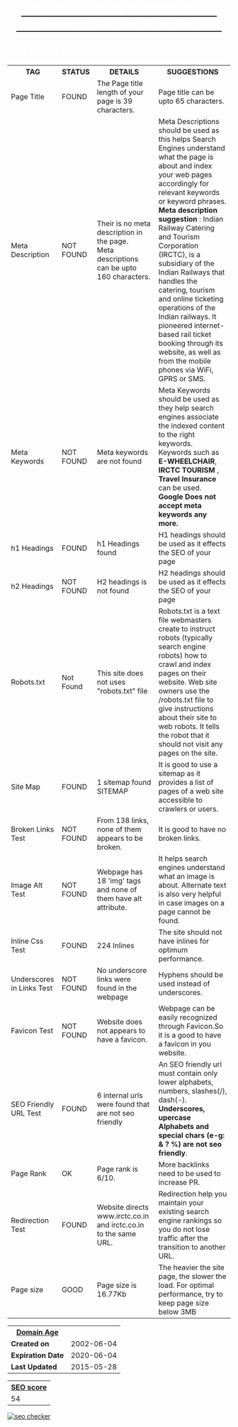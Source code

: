 <html>
<style>
body{
background-image: url("http://avante.biz/wp-content/uploads/Green-Wallpaper-Hd/Green-Wallpaper-Hd-007.jpg")}
</style>
<body>
<div align="center">
  <b><u><h1 style="color:white;">INDIAN RAILWAY CATERING and TOURISM CORPORATION LIMITED</h1></u></b>
</div>
<i><h2 style="color:white;">SEO REPORT</h2></i>
<table>
<tr>
<th><b>TAG</b></th>
<th><b>STATUS</b></th>
<th><b>DETAILS</b></th>
<th><b>SUGGESTIONS</b></th>
</tr>
<tr>
<td>Page Title</td>
<td>FOUND</td>
<td>The Page title length of your page is 39 characters. </td>
<td>Page title can be upto 65 characters.</td>
</tr>
<tr>
<td>Meta Description</td>
<td>NOT FOUND </td>
<td>Their is no meta description in the page.<br>
 Meta descriptions can be upto 160 characters. </td> 
<td> Meta Descriptions should be used as this helps Search Engines understand what the page is about and index your web pages accordingly for relevant keywords or keyword phrases.<br>
<b>Meta description suggestion </b> : Indian Railway Catering and Tourism Corporation (IRCTC), is a subsidiary of the Indian Railways that handles the catering, tourism and online ticketing operations of the Indian railways. It pioneered internet-based rail ticket booking through its website, as well as from the mobile phones via WiFi, GPRS or SMS. </td>
</tr>
<tr>
<td> Meta Keywords</td>
<td>NOT FOUND </td>
<td>Meta keywords are not found</td>
<td> Meta Keywords should be used as they help search engines associate the indexed content to the right keywords.<br>
Keywords such as <b>E-WHEELCHAIR</b>, <b>IRCTC TOURISM </b>, <b> Travel Insurance </b>
 can be used.<br>
<b>Google Does not accept meta keywords any more.</b></td>
</tr>
<tr>
<td> h1 Headings </td>
<td>  FOUND </td>
<td> h1 Headings found
</td>
<td> H1 headings should be used as it effects the SEO of your page  </td>
</tr>
<tr>
<td> h2 Headings </td>
<td>   NOT FOUND </td>
<td> H2 headings is not found</td>
<td> H2 headings should be used as it effects the SEO of your page </td>
</tr>
<tr>
<td>Robots.txt</td>
<td>Not Found</td>
<td>This site does  not uses "robots.txt" file <br></td>
<td>Robots.txt is a text file webmasters create to instruct robots (typically search engine robots) how to crawl and index pages on their website. 
Web site owners use the /robots.txt file to give instructions about their site to web robots. It tells the robot that it should not visit any pages on the site.</td>
</tr>
<tr>
<td> Site Map </td>
<td> FOUND </td>
<td> 1 sitemap found <br> <a hrefl="https://www.irctc.co.in/eticketing/loginHome.jsfsitemap.xml"> SITEMAP</a></td>
<td>It is good to use a sitemap as it provides a list of pages of a web site accessible to crawlers or users.</td>
</tr>
<tr>
<td>Broken Links Test</td>
<td>NOT FOUND</td>
<td>From 138 links, none of them appears to be broken. </td>
<td>It is good to have no broken links.</td>
</tr>
<tr>
<td>Image Alt Test</td>
<td>NOT FOUND</td>
<td>Webpage has 18 'img' tags and none of them have alt attribute. </td>
<td>It helps search engines understand what an image is about. Alternate text is also very helpful in case images on a page cannot be found.</td>
</tr>
<tr>
<td>Inline Css Test</td>
<td>FOUND</td>
<td>224 Inlines</td>
<td>The site should not have inlines for optimum performance.</td> 
</tr>
<tr>
<td>Underscores in Links Test	</td>
<td> NOT FOUND</td>
<td>No underscore links were found in the webpage</td>
<td>Hyphens should be used instead of underscores.<br>

</td>
</tr>
<tr>
<td> Favicon Test </td>
<td>NOT FOUND </td>
<td> Website does not appears to have a favicon.</td>
<td>Webpage can be easily recognized through Favicon.So it is a good to have a favicon in you website.</td>
</tr>
<tr>
<td>SEO Friendly URL Test	</td>
<td>  FOUND</td>
<td> 6 internal urls were found that are not seo friendly</td>
<td>An SEO friendly url must contain only lower alphabets, numbers, slashes(/), dash(-). <br>
<b>Underscores, upercase Alphabets and special chars (e-g: & ? %) are not seo friendly</b>.</td>
</tr>
<tr>
<td>Page Rank</td>
<td>OK</td>
<td>	Page rank is 6/10.</td>
<td>More backlinks need to be used to increase PR.</td>
</tr>
<tr>
<td> Redirection Test </td>
<td> FOUND </td>
<td> Website directs www.irctc.co.in and irctc.co.in to the same URL. </td>
<td>  Redirection help you maintain your existing search engine rankings so you do not lose traffic after the transition to another URL. </td>
</tr>
<tr>
  <td>Page size</td><td >GOOD</td><td >Page size is 16.77Kb</td><td>The heavier the site page, the slower the load. For optimal performance, try to keep page size below 3MB</td>
        </tr>
</table>

<p>
<table>
<tr>
     <th> <u><b>Domain Age</b></u></th>
    </tr>
    <tr>
      <td><b>Created on</b></td><td>2002-06-04</td>
    </tr>
    <tr>
      <td><b>Expiration Date</b></td><td>2020-06-04</td> </tr>
    <tr>
      <td><b>Last Updated</b></td><td>2015-05-28</td>
    </tr>
</table>
<p>
<table Bckground color="lightgreen">
    <tr>
    <th><u><b>SEO score</b></u></th>
    </tr>
    <tr><td>54</td>
    </tr>
</table>
<a href="http://smallseotools.com/website-seo-score-checker/" target="_blank"><img src="http://smallseotools.com/imgs/badge-bronze-xs.png" alt="seo checker"/></a>
<body/>
<html/>



